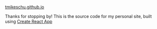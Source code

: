 [tmikeschu.github.io](https://tmikeschu.github.io/)

Thanks for stopping by! This is the source code for my personal site, built using [Create React App](https://github.com/facebookincubator/create-react-app)
